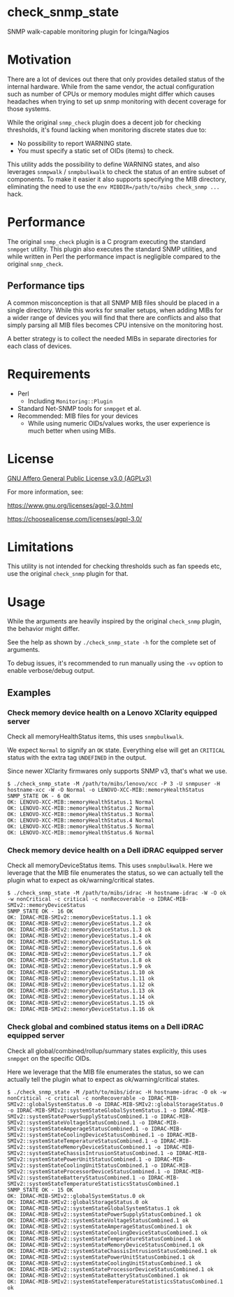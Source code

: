 # check_snmp_state
SNMP walk-capable monitoring plugin for Icinga/Nagios

# Motivation

There are a lot of devices out there that only provides detailed status of
the internal hardware. While from the same vendor, the actual configuration
such as number of CPUs or memory modules might differ which causes
headaches when trying to set up snmp monitoring with decent coverage for
those systems.

While the original `snmp_check` plugin does a decent job for checking
thresholds, it's found lacking when monitoring discrete states due to:

- No possibility to report WARNING state.
- You must specify a static set of OIDs (items) to check.

This utility adds the possibility to define WARNING states, and also
leverages `snmpwalk` / `snmpbulkwalk` to check the status of an entire
subset of components. To make it easier it also supports specifying the MIB
directory, eliminating the need to use the `env MIBDIR=/path/to/mibs
check_snmp ...` hack.

# Performance

The original `snmp_check` plugin is a C program executing the standard
`snmpget` utility. This plugin also executes the standard SNMP utilities,
and while written in Perl the performance impact is negligible compared to
the original `snmp_check`.

## Performance tips

A common misconception is that all SNMP MIB files should be placed in a
single directory. While this works for smaller setups, when adding MIBs for
a wider range of devices you will find that there are conflicts and also
that simply parsing all MIB files becomes CPU intensive on the monitoring
host.

A better strategy is to collect the needed MIBs in separate directories for
each class of devices.

# Requirements

- Perl
  - Including `Monitoring::Plugin`
- Standard Net-SNMP tools for `snmpget` et al.
- Recommended: MIB files for your devices
  - While using numeric OIDs/values works, the user experience is much
    better when using MIBs.

# License

[GNU Affero General Public License v3.0 (AGPLv3)](LICENSE)

For more information, see:

https://www.gnu.org/licenses/agpl-3.0.html

https://choosealicense.com/licenses/agpl-3.0/

# Limitations

This utility is not intended for checking thresholds such as fan speeds
etc, use the original `check_snmp` plugin for that.

# Usage

While the arguments are heavily inspired by the original `check_snmp`
plugin, the behavior might differ.

See the help as shown by `./check_snmp_state -h` for the complete set of
arguments.

To debug issues, it's recommended to run manually using the `-vv` option
to enable verbose/debug output.

## Examples

### Check memory device health on a Lenovo XClarity equipped server

Check all memoryHealthStatus items, this uses `snmpbulkwalk`.

We expect `Normal` to signify an `OK` state. Everything else will get an
`CRITICAL` status with the extra tag `UNDEFINED` in the output.

Since newer XClarity firmwares only supports SNMP v3, that's what we use.

```
$ ./check_snmp_state -M /path/to/mibs/lenovo/xcc -P 3 -U snmpuser -H hostname-xcc -W -O Normal -o LENOVO-XCC-MIB::memoryHealthStatus
SNMP_STATE OK - 6 OK
OK: LENOVO-XCC-MIB::memoryHealthStatus.1 Normal
OK: LENOVO-XCC-MIB::memoryHealthStatus.2 Normal
OK: LENOVO-XCC-MIB::memoryHealthStatus.3 Normal
OK: LENOVO-XCC-MIB::memoryHealthStatus.4 Normal
OK: LENOVO-XCC-MIB::memoryHealthStatus.5 Normal
OK: LENOVO-XCC-MIB::memoryHealthStatus.6 Normal
```

### Check memory device health on a Dell iDRAC equipped server

Check all memoryDeviceStatus items. This uses `snmpbulkwalk`. Here we leverage that the MIB file
enumerates the status, so we can actually tell the plugin what to expect as
ok/warning/critical states.

```
$ ./check_snmp_state -M /path/to/mibs/idrac -H hostname-idrac -W -O ok -w nonCritical -c critical -c nonRecoverable -o IDRAC-MIB-SMIv2::memoryDeviceStatus
SNMP_STATE OK - 16 OK
OK: IDRAC-MIB-SMIv2::memoryDeviceStatus.1.1 ok
OK: IDRAC-MIB-SMIv2::memoryDeviceStatus.1.2 ok
OK: IDRAC-MIB-SMIv2::memoryDeviceStatus.1.3 ok
OK: IDRAC-MIB-SMIv2::memoryDeviceStatus.1.4 ok
OK: IDRAC-MIB-SMIv2::memoryDeviceStatus.1.5 ok
OK: IDRAC-MIB-SMIv2::memoryDeviceStatus.1.6 ok
OK: IDRAC-MIB-SMIv2::memoryDeviceStatus.1.7 ok
OK: IDRAC-MIB-SMIv2::memoryDeviceStatus.1.8 ok
OK: IDRAC-MIB-SMIv2::memoryDeviceStatus.1.9 ok
OK: IDRAC-MIB-SMIv2::memoryDeviceStatus.1.10 ok
OK: IDRAC-MIB-SMIv2::memoryDeviceStatus.1.11 ok
OK: IDRAC-MIB-SMIv2::memoryDeviceStatus.1.12 ok
OK: IDRAC-MIB-SMIv2::memoryDeviceStatus.1.13 ok
OK: IDRAC-MIB-SMIv2::memoryDeviceStatus.1.14 ok
OK: IDRAC-MIB-SMIv2::memoryDeviceStatus.1.15 ok
OK: IDRAC-MIB-SMIv2::memoryDeviceStatus.1.16 ok
```

### Check global and combined status items on a Dell iDRAC equipped server

Check all global/combined/rollup/summary states explicitly, this uses
`snmpget` on the specific OIDs.

Here we leverage that the MIB file enumerates the status, so we can
actually tell the plugin what to expect as ok/warning/critical states.

```
$ ./check_snmp_state -M /path/to/mibs/idrac -H hostname-idrac -O ok -w nonCritical -c critical -c nonRecoverable -o IDRAC-MIB-SMIv2::globalSystemStatus.0 -o IDRAC-MIB-SMIv2::globalStorageStatus.0 -o IDRAC-MIB-SMIv2::systemStateGlobalSystemStatus.1 -o IDRAC-MIB-SMIv2::systemStatePowerSupplyStatusCombined.1 -o IDRAC-MIB-SMIv2::systemStateVoltageStatusCombined.1 -o IDRAC-MIB-SMIv2::systemStateAmperageStatusCombined.1 -o IDRAC-MIB-SMIv2::systemStateCoolingDeviceStatusCombined.1 -o IDRAC-MIB-SMIv2::systemStateTemperatureStatusCombined.1 -o IDRAC-MIB-SMIv2::systemStateMemoryDeviceStatusCombined.1 -o IDRAC-MIB-SMIv2::systemStateChassisIntrusionStatusCombined.1 -o IDRAC-MIB-SMIv2::systemStatePowerUnitStatusCombined.1 -o IDRAC-MIB-SMIv2::systemStateCoolingUnitStatusCombined.1 -o IDRAC-MIB-SMIv2::systemStateProcessorDeviceStatusCombined.1 -o IDRAC-MIB-SMIv2::systemStateBatteryStatusCombined.1 -o IDRAC-MIB-SMIv2::systemStateTemperatureStatisticsStatusCombined.1
SNMP_STATE OK - 15 OK
OK: IDRAC-MIB-SMIv2::globalSystemStatus.0 ok
OK: IDRAC-MIB-SMIv2::globalStorageStatus.0 ok
OK: IDRAC-MIB-SMIv2::systemStateGlobalSystemStatus.1 ok
OK: IDRAC-MIB-SMIv2::systemStatePowerSupplyStatusCombined.1 ok
OK: IDRAC-MIB-SMIv2::systemStateVoltageStatusCombined.1 ok
OK: IDRAC-MIB-SMIv2::systemStateAmperageStatusCombined.1 ok
OK: IDRAC-MIB-SMIv2::systemStateCoolingDeviceStatusCombined.1 ok
OK: IDRAC-MIB-SMIv2::systemStateTemperatureStatusCombined.1 ok
OK: IDRAC-MIB-SMIv2::systemStateMemoryDeviceStatusCombined.1 ok
OK: IDRAC-MIB-SMIv2::systemStateChassisIntrusionStatusCombined.1 ok
OK: IDRAC-MIB-SMIv2::systemStatePowerUnitStatusCombined.1 ok
OK: IDRAC-MIB-SMIv2::systemStateCoolingUnitStatusCombined.1 ok
OK: IDRAC-MIB-SMIv2::systemStateProcessorDeviceStatusCombined.1 ok
OK: IDRAC-MIB-SMIv2::systemStateBatteryStatusCombined.1 ok
OK: IDRAC-MIB-SMIv2::systemStateTemperatureStatisticsStatusCombined.1 ok
```
